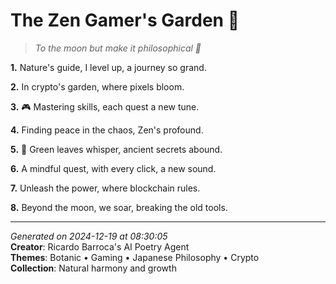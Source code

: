 # The Zen Gamer's Garden 🌿

> *To the moon but make it philosophical 🚀*

**1.** Nature's guide, I level up, a journey so grand.


**2.** In crypto's garden, where pixels bloom.


**3.** 🎮 Mastering skills, each quest a new tune.


**4.** Finding peace in the chaos, Zen's profound.


**5.** 🌸 Green leaves whisper, ancient secrets abound.


**6.** A mindful quest, with every click, a new sound.


**7.** Unleash the power, where blockchain rules.


**8.** Beyond the moon, we soar, breaking the old tools.



---

*Generated on 2024-12-19 at 08:30:05*  
**Creator**: Ricardo Barroca's AI Poetry Agent  
**Themes**: Botanic • Gaming • Japanese Philosophy • Crypto  
**Collection**: Natural harmony and growth